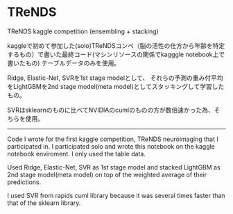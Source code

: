 # TReNDS
 TReNDS kaggle competition (ensembling + stacking)

kaggleで初めて参加した(solo)TReNDSコンペ（脳の活性の仕方から年齢を特定するもの）で書いた最終コード(マシンリソースの関係でkagggle notebook上で書いたもの)
テーブルデータのみを使用。

Ridge, Elastic-Net, SVRを1st stage modelとして、
それらの予測の重み付平均をLightGBMを2nd stage model(meta model)としてスタッキングして学習したもの。

SVRはsklearnのものに比べてNVIDIAのcumlのものの方が数倍速かった為、そちらを使用。


----

Code I wrote for the first kaggle competition, TReNDS neuroimaging that I participated in.
I participated solo and wrote this notebook on the kaggle notebook enviroment.
I only used the table data.

Used Ridge, Elastic-Net, SVR as 1st stage model and stacked LightGBM as 2nd stage model(meta model) on top of the weighted average of their predictions.

I used SVR from rapids cuml library because it was several times faster than that of the sklearn library.

